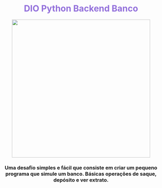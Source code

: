 
<div align="center" >
    <div class="purple"><h1>DIO Python Backend Banco</h1></div>
     

<img src="https://hermes.dio.me/tracks/648ef080-6c4b-4e54-bf72-34f62030f350.png" width="450px" >
    <h3>Uma desafio simples e fácil que consiste em criar um pequeno programa que simule um banco. Básicas operações de saque, depósito e ver extrato.</h3>
</div>


<style>
    .purple {
        color: mediumpurple;
    }
</style>


